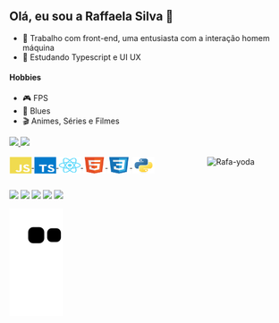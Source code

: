 ## Olá, eu sou a Raffaela Silva 👋


- 🔭 Trabalho com front-end, uma entusiasta com a interação homem máquina
- 🌱 Estudando Typescript e UI UX  
#### Hobbies 
- 🎮 FPS
- 🎸 Blues 
- 🎬 Animes, Séries e Filmes

 <div>
  <a href="https://github.com/raffashe">
  <img height="140em" src="https://github-readme-stats.vercel.app/api?username=raffashe&show_icons=true&theme=tokyonight&include_all_commits=true&count_private=true"/>
  <img height="140em" src="https://github-readme-stats.vercel.app/api/top-langs/?username=raffashe&layout=compact&langs_count=7&theme=tokyonight"/>
</div>
  
<div style="display: inline_block"><br>
  <img align="center" alt="Rafa-Js" height="30" width="40" src="https://raw.githubusercontent.com/devicons/devicon/master/icons/javascript/javascript-plain.svg">
  <img align="center" alt="Rafa-Ts" height="30" width="40" src="https://raw.githubusercontent.com/devicons/devicon/master/icons/typescript/typescript-plain.svg">
  <img align="center" alt="Rafa-React" height="30" width="40" src="https://raw.githubusercontent.com/devicons/devicon/master/icons/react/react-original.svg">
  <img align="center" alt="Rafa-HTML" height="30" width="40" src="https://raw.githubusercontent.com/devicons/devicon/master/icons/html5/html5-original.svg">
  <img align="center" alt="Rafa-CSS" height="30" width="40" src="https://raw.githubusercontent.com/devicons/devicon/master/icons/css3/css3-original.svg">
  <img align="center" alt="Rafa-Python" height="30" width="40" src="https://raw.githubusercontent.com/devicons/devicon/master/icons/python/python-original.svg">
   <img align="right" alt="Rafa-yoda" height="150" width="150" src="https://media.giphy.com/media/ONxjbDP35kbiJdXV3p/giphy.gif?cid=790b7611912dd1948e588a6e9af77a09540358e96e6dd436&rid=giphy.gif&ct=g">
</div>
  
##

  <div>
  <a href="https://instagram.com/cstgelb" target="_blank"><img src="https://img.shields.io/badge/-Instagram-%23E4405F?style=for-the-badge&logo=instagram&logoColor=white" target="_blank"></a>
  <a href="https://discord.gg/9gEqh5zs" target="_blank"><img src="https://img.shields.io/badge/Discord-7289DA?style=for-the-badge&logo=discord&logoColor=white" target="_blank"></a> 
  <a href = "mailto:raffacst@outlook.com"><img src="https://img.shields.io/badge/Microsoft_Outlook-0078D4?style=for-the-badge&logo=microsoft-outlook&logoColor=white"></a>
  <a href="https://www.linkedin.com/in/raffaela-silva-793722216/" target="_blank"><img src="https://img.shields.io/badge/-LinkedIn-%230077B5?style=for-the-badge&logo=linkedin&logoColor=white" target="_blank"></a>
  <a href="https://open.spotify.com/user/4mkmfxtbgziyymw90kim49022?si=1aWNoe-3QSyo7obwbzu46w&dl_branch=1" target="_blank"><img src="https://img.shields.io/badge/Spotify-1ED760?&style=for-the-badge&logo=spotify&logoColor=white" target="_blank"></a>
   
   
   ![Snake animation](https://github.com/raffashe/raffashe/blob/output/github-contribution-grid-snake.svg)
  </div>
 
